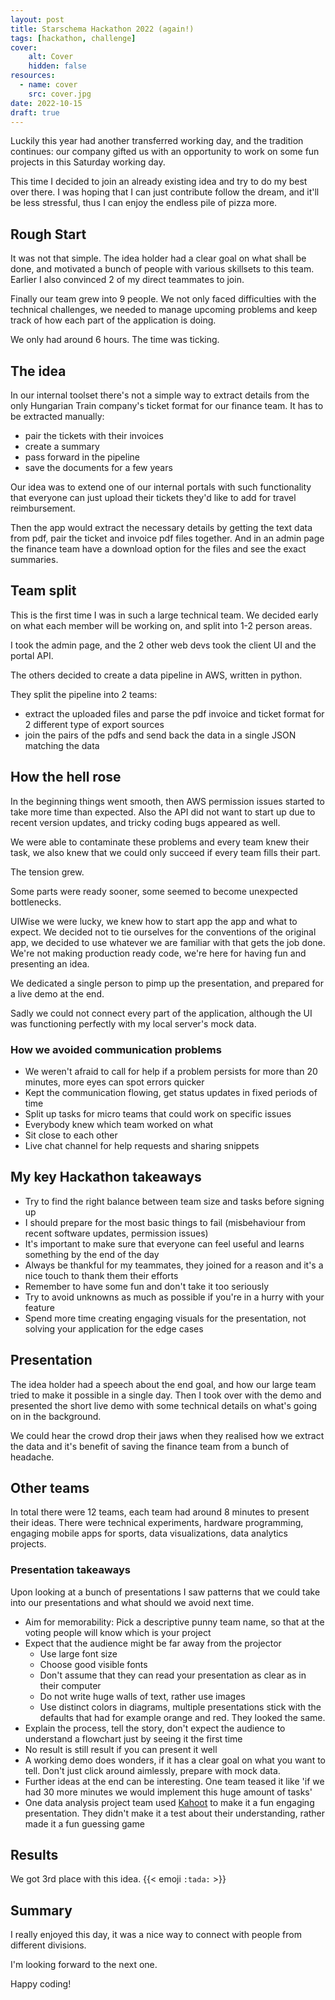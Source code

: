 ```yaml
---
layout: post
title: Starschema Hackathon 2022 (again!)
tags: [hackathon, challenge]
cover:
    alt: Cover
    hidden: false
resources:
  - name: cover
    src: cover.jpg
date: 2022-10-15
draft: true
---
```


Luckily this year had another transferred working day, and the tradition continues: our company gifted us with an opportunity to work on some fun projects in this Saturday working day.

<!--more-->

This time I decided to join an already existing idea and try to do my best over there.
I was hoping that I can just contribute follow the dream, and it'll be less stressful,
thus I can enjoy the endless pile of pizza more.

## Rough Start

It was not that simple. The idea holder had a clear goal on what shall be done,
and motivated a bunch of people with various skillsets to this team.
Earlier I also convinced 2 of my direct teammates to join.

Finally our team grew into 9 people. We not only faced difficulties with the technical challenges,
we needed to manage upcoming problems and keep track of how each part of the application is doing.

We only had around 6 hours. The time was ticking.

## The idea

In our internal toolset there's not a simple way to extract details from the only
Hungarian Train company's ticket format for our finance team.
It has to be extracted manually:

- pair the tickets with their invoices
- create a summary 
- pass forward in the pipeline
- save the documents for a few years

Our idea was to extend one of our internal portals with such functionality that
everyone can just upload their tickets they'd like to add for travel reimbursement.

Then the app would extract the necessary details by getting the text data from pdf,
pair the ticket and invoice pdf files together.
And in an admin page the finance team have a download option for the files and see the exact summaries.

## Team split

This is the first time I was in such a large technical team.
We decided early on what each member will be working on, and split into 1-2 person areas.

I took the admin page, and the 2 other web devs took the client UI and the portal API.

The others decided to create a data pipeline in AWS, written in python.

They split the pipeline into 2 teams:

- extract the uploaded files and parse the pdf invoice and ticket format for 2 different type of export sources
- join the pairs of the pdfs and send back the data in a single JSON matching the data

## How the hell rose

In the beginning things went smooth, then AWS permission issues started to take more time than expected.
Also the API did not want to start up due to recent version updates, and tricky coding bugs appeared as well.

We were able to contaminate these problems and every team knew their task,
we also knew that we could only succeed if every team fills their part.

The tension grew.

Some parts were ready sooner, some seemed to become unexpected bottlenecks.

UIWise we were lucky, we knew how to start app the app and what to expect.
We decided not to tie ourselves for the conventions of the original app,
we decided to use whatever we are familiar with that gets the job done.
We're not making production ready code, we're here for having fun and presenting an idea.

We dedicated a single person to pimp up the presentation, and prepared for a live demo at the end.

Sadly we could not connect every part of the application,
although the UI was functioning perfectly with my local server's mock data.

### How we avoided communication problems

- We weren't afraid to call for help if a problem persists for more than 20 minutes, more eyes can spot errors quicker
- Kept the communication flowing, get status updates in fixed periods of time
- Split up tasks for micro teams that could work on specific issues
- Everybody knew which team worked on what
- Sit close to each other
- Live chat channel for help requests and sharing snippets

## My key Hackathon takeaways

- Try to find the right balance between team size and tasks before signing up
- I should prepare for the most basic things to fail (misbehaviour from recent software updates, permission issues)
- It's important to make sure that everyone can feel useful and learns something by the end of the day
- Always be thankful for my teammates, they joined for a reason and it's a nice touch to thank them their efforts
- Remember to have some fun and don't take it too seriously
- Try to avoid unknowns as much as possible if you're in a hurry with your feature
- Spend more time creating engaging visuals for the presentation, not solving your application for the edge cases

## Presentation

The idea holder had a speech about the end goal, and how our large team tried to make it possible in a single day.
Then I took over with the demo and presented the short live demo with some technical details on what's going on in the background.

We could hear the crowd drop their jaws when they realised how we extract the data and
it's benefit of saving the finance team from a bunch of headache.

## Other teams

In total there were 12 teams, each team had around 8 minutes to present their ideas.
There were technical experiments, hardware programming, engaging mobile apps for sports, data visualizations, data analytics projects.

### Presentation takeaways

Upon looking at a bunch of presentations I saw patterns that we could take into our presentations and what should we avoid next time.

- Aim for memorability: Pick a descriptive punny team name, so that at the voting people will know which is your project
- Expect that the audience might be far away from the projector
  - Use large font size
  - Choose good visible fonts
  - Don't assume that they can read your presentation as clear as in their computer
  - Do not write huge walls of text, rather use images
  - Use distinct colors in diagrams, multiple presentations stick with the defaults that had for example orange and red. They looked the same.
- Explain the process, tell the story, don't expect the audience to understand a flowchart just by seeing it the first time
- No result is still result if you can present it well
- A working demo does wonders, if it has a clear goal on what you want to tell. Don't just click around aimlessly, prepare with mock data.
- Further ideas at the end can be interesting. One team teased it like 'if we had 30 more minutes we would implement this huge amount of tasks'
- One data analysis project team used [Kahoot](https://kahoot.it) to make it a fun engaging presentation. They didn't make it a test about their understanding, rather made it a fun guessing game

## Results

We got 3rd place with this idea. {{< emoji `:tada:` >}}

## Summary

I really enjoyed this day, it was a nice way to connect with people from different divisions.

I'm looking forward to the next one.

Happy coding!
